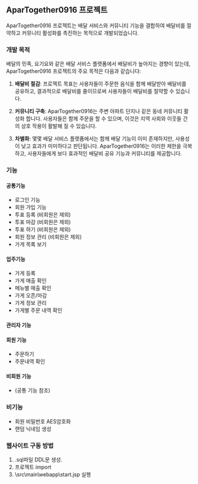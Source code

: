 ## AparTogether0916 프로젝트

AparTogether0916 프로젝트는 배달 서비스와 커뮤니티 기능을 결합하여 배달비를 절약하고 커뮤니티 활성화를 촉진하는 목적으로 개발되었습니다.

### 개발 목적

배달의 민족, 요기요와 같은 배달 서비스 플랫폼에서 배달비가 높아지는 경향이 있는데, AparTogether0916 프로젝트의 주요 목적은 다음과 같습니다:

1. **배달비 절감**: 프로젝트 목표는 사용자들이 주문한 음식을 함께 배달받아 배달비를 공유하고, 결과적으로 배달비를 줄이므로써 사용자들이 배달비를 절약할 수 있습니다.

2. **커뮤니티 구축**: AparTogether0916는 주변 아파트 단지나 같은 동네 커뮤니티 활성화 합니다. 사용자들은 함께 주문을 할 수 있으며, 이것은 지역 사회와 이웃들 간의 상호 작용이 활발해 질 수 있습니다.

3. **차별화**: 몇몇 배달 서비스 플랫폼에서는 함께 배달 기능이 이미 존재하지만, 사용성이 낮고 효과가 미미하다고 판단됩니다. AparTogether0916는 이러한 제한을 극복하고, 사용자들에게 보다 효과적인 배달비 공유 기능과 커뮤니티를 제공합니다.



### 기능

#### 공통기능 
* 로그인 기능
* 회원 가입 기능
* 투표 등록 (비회원은 제외)
* 투표 마감 (비회원은 제외)
* 투표 하기 (비회원은 제외)
* 회원 정보 관리 (비회원은 제외)
* 가게 목록 보기

#### 업주기능
* 가게 등록
* 가게 매출 확인
* 메뉴별 매출 확인
* 가게 오픈/마감
* 가게 정보 관리
* 가게별 주문 내역 확인

#### 관리자 기능

#### 회원 기능
* 주문하기
* 주문내역 확인

#### 비회원 기능
* (공통 기능 참조)

### 비기능
* 회원 비밀번호 AES암호화
* 랜덤 닉네임 생성

### 웹사이트 구동 방법
1. .sql파일 DDL문 생성.
2. 프로젝트 import
3. \src\main\webapp\start.jsp 실행
